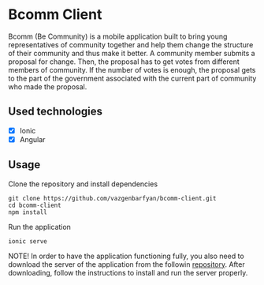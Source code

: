 # Bcomm Client

Bcomm (Be Community) is a mobile application built to bring young representatives of community together and help them change the structure of their community and thus make it better. A community member submits a proposal for change. Then, the proposal has to get votes from different members of community. If the number of votes is enough, the proposal gets to the part of the government associated with the current part of community who made the proposal. 

## Used technologies

- [x] Ionic
- [x] Angular

## Usage

Clone the repository and install dependencies

```
git clone https://github.com/vazgenbarfyan/bcomm-client.git
cd bcomm-client
npm install
```

Run the application

```
ionic serve
```

NOTE! In order to have the application functioning fully, you also need to download the server of the application from the followin [repository](https://github.com/vazgenbarfyan/bcomm-server.git). After downloading, follow the instructions to install and run the server properly.
